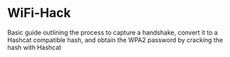 # WiFi-Hack
Basic guide outlining the process to capture a handshake, convert it to a Hashcat compatible hash, and obtain the WPA2 password by cracking the hash with Hashcat
